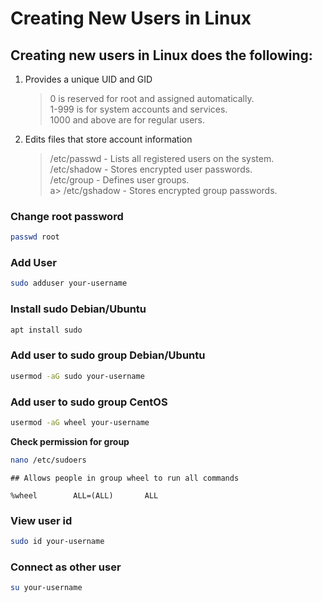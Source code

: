 # Creating New Users in Linux

## Creating new users in Linux does the following:

1. Provides a unique UID and GID
   > 0 is reserved for root and assigned automatically.  
   > 1-999 is for system accounts and services.  
   > 1000 and above are for regular users.
2. Edits files that store account information
   > /etc/passwd - Lists all registered users on the system.  
   > /etc/shadow - Stores encrypted user passwords.  
   > /etc/group - Defines user groups.  
   > a> /etc/gshadow - Stores encrypted group passwords.

### Change root password

```sh
passwd root
```

### Add User

```sh
sudo adduser your-username
```

### Install sudo Debian/Ubuntu

```sh
apt install sudo
```

### Add user to sudo group Debian/Ubuntu

```sh
usermod -aG sudo your-username
```

### Add user to sudo group CentOS

```sh
usermod -aG wheel your-username
```

**Check permission for group**

```sh
nano /etc/sudoers
```

```
## Allows people in group wheel to run all commands

%wheel        ALL=(ALL)       ALL
```

### View user id

```sh
sudo id your-username
```

### Connect as other user

```sh
su your-username
```
